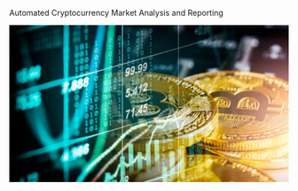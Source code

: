 Automated Cryptocurrency Market Analysis and Reporting 

![Netflix_logo](https://github.com/krishnavamsi42/Automated-Cryptocurrency-Market-Analysis-and-Reporting-Project-Using-Python/blob/main/image.webp)
